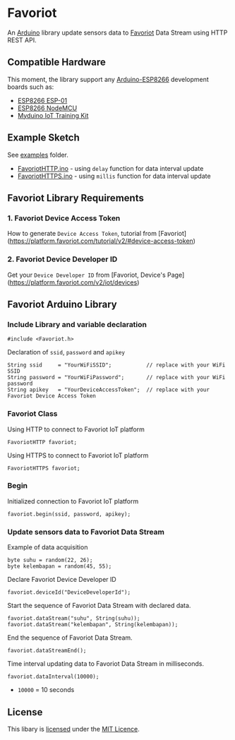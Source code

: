 # Favoriot

An [Arduino](https://arduino.cc/) library update sensors data to [Favoriot](https://platform.favoriot.com/v2/signup/FAVO7245IFBK) Data Stream using HTTP REST API.

## Compatible Hardware

This moment, the library support any [Arduino-ESP8266](https://github.com/esp8266/Arduino) development boards such as:
* [ESP8266 ESP-01](https://www.myduino.com/index.php?route=product/product&product_id=712)
* [ESP8266 NodeMCU](https://www.myduino.com/index.php?route=product/product&product_id=920)
* [Myduino IoT Training Kit](https://www.myduino.com/index.php?route=product/product&product_id=1004)

## Example Sketch

See [examples](examples) folder.
* [FavoriotHTTP.ino](examples/FavoriotHTTP/FavoriotHTTP.ino) - using `delay` function for data interval update
* [FavoriotHTTPS.ino](examples/FavoriotHTTPS/FavoriotHTTPS.ino) - using `millis` function for data interval update

## Favoriot Library Requirements

### 1. Favoriot Device Access Token

How to generate `Device Access Token`, tutorial from [Favoriot] (https://platform.favoriot.com/tutorial/v2/#device-access-token)

### 2. Favoriot Device Developer ID

Get your `Device Developer ID` from [Favoriot, Device's Page] (https://platform.favoriot.com/v2/iot/devices)

## Favoriot Arduino Library

### Include Library and variable declaration

```arduino
#include <Favoriot.h>
```
Declaration of `ssid`, `password` and `apikey`

```arduino
String ssid     = "YourWiFiSSID";           // replace with your WiFi SSID
String password = "YourWiFiPassword";       // replace with your WiFi password
String apikey   = "YourDeviceAccessToken";  // replace with your Favoriot Device Access Token
```
### Favoriot Class

Using HTTP to connect to Favoriot IoT platform

```arduino
FavoriotHTTP favoriot;
```

Using HTTPS to connect to Favoriot IoT platform

```arduino
FavoriotHTTPS favoriot;
```

### Begin

Initialized connection to Favoriot IoT platform

```arduino
favoriot.begin(ssid, password, apikey); 
```

### Update sensors data to Favoriot Data Stream

Example of data acquisition

```arduino
byte suhu = random(22, 26);
byte kelembapan = random(45, 55);
```

Declare Favoriot Device Developer ID

```arduino
favoriot.deviceId("DeviceDeveloperId");
```
Start the sequence of Favoriot Data Stream with declared data. 

```arduino
favoriot.dataStream("suhu", String(suhu));
favoriot.dataStream("kelembapan", String(kelembapan));
```

End the sequence of Favoriot Data Stream.

```arduino
favoriot.dataStreamEnd();
```
Time interval updating data to Favoriot Data Stream in milliseconds.
```arduino
favoriot.dataInterval(10000);
```
* `10000` = 10 seconds

## License

This libary is [licensed](LICENSE) under the [MIT Licence](https://en.wikipedia.org/wiki/MIT_License).

